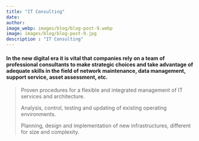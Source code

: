 ```yaml
---
title: "IT Consulting"
date:
author:
image_webp: images/blog/blog-post-9.webp
image: images/blog/blog-post-9.jpg
description : "IT Consulting"
---
```


#### In the new digital era it is vital that companies rely on a team of professional consultants to make strategic choices and take advantage of adequate skills in the field of network maintenance, data management, support service, asset assessment, etc.

> Proven procedures for a flexible and integrated management of IT services and architecture.
> 
> Analysis, control, testing and updating of existing operating environments.
> 
> Planning, design and implementation of new infrastructures, different for size and complexity.
